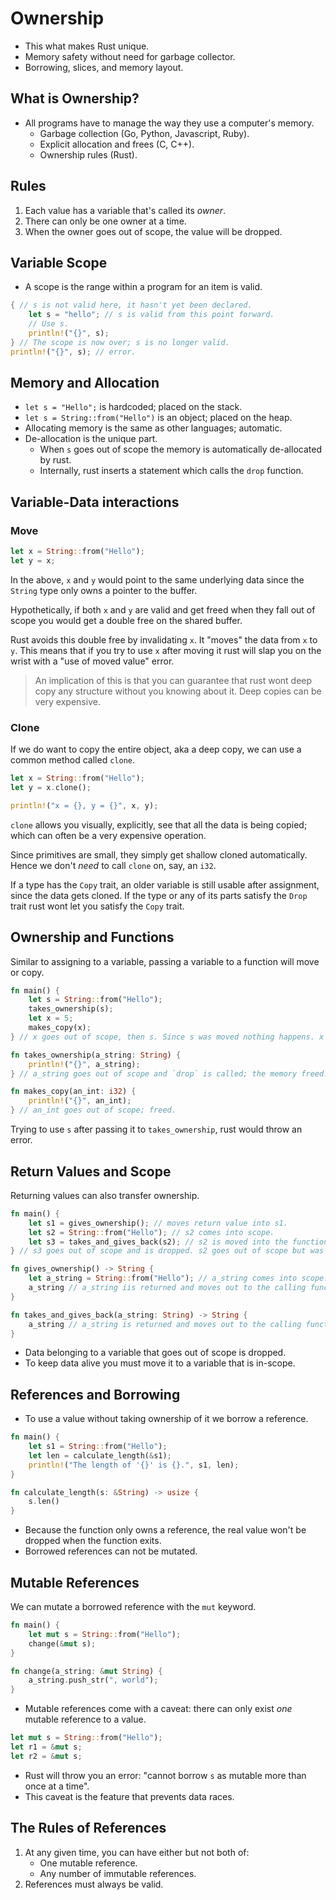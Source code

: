 # Ownership

- This what makes Rust unique.
- Memory safety without need for garbage collector. 
- Borrowing, slices, and memory layout.

## What is Ownership?

- All programs have to manage the way they use a computer's memory.
    - Garbage collection (Go, Python, Javascript, Ruby).
    - Explicit allocation and frees (C, C++).
    - Ownership rules (Rust).

## Rules

1. Each value has a variable that's called its _owner_.
2. There can only be one owner at a time.
3. When the owner goes out of scope, the value will be dropped.

## Variable Scope

- A scope is the range within a program for an item is valid.

```rust
{ // s is not valid here, it hasn't yet been declared.
    let s = "hello"; // s is valid from this point forward.
    // Use s.
    println!("{}", s);
} // The scope is now over; s is no longer valid.
println!("{}", s); // error.
```

## Memory and Allocation

- `let s = "Hello";` is hardcoded; placed on the stack.
- `let s = String::from("Hello")` is an object; placed on the heap.
- Allocating memory is the same as other languages; automatic.
- De-allocation is the unique part.
    - When `s` goes out of scope the memory is automatically de-allocated by rust. 
    - Internally, rust inserts a statement which calls the `drop` function.

## Variable-Data interactions

### Move

```rust
let x = String::from("Hello");
let y = x;
```

In the above, `x` and `y` would point to the same underlying data since the `String` type only owns a pointer to the buffer.

Hypothetically, if both `x` and `y` are valid and get freed when they fall out of scope you would get a double free on the shared buffer.

Rust avoids this double free by invalidating `x`. It "moves" the data from `x` to `y`. This means that if you try to use `x` after moving it rust will slap you on the wrist with a "use of moved value" error.

> An implication of this is that you can guarantee that rust wont deep copy any structure without you knowing about it. Deep copies can be very expensive.  

### Clone

If we do want to copy the entire object, aka a deep copy, we can use a common method called `clone`.

```rust
let x = String::from("Hello");
let y = x.clone();

println!("x = {}, y = {}", x, y);
```

`clone` allows you visually, explicitly, see that all the data is being copied; which can often be a very expensive operation.

Since primitives are small, they simply get shallow cloned automatically. Hence we don't _need_ to call `clone` on, say, an `i32`.

If a type has the `Copy` trait, an older variable is still usable after assignment, since the data gets cloned. If the type or any of its parts satisfy the `Drop` trait rust wont let you satisfy the `Copy` trait.

## Ownership and Functions

Similar to assigning to a variable, passing a variable to a function will move or copy.

```rust 
fn main() {
    let s = String::from("Hello");
    takes_ownership(s);
    let x = 5;
    makes_copy(x);
} // x goes out of scope, then s. Since s was moved nothing happens. x is freed.

fn takes_ownership(a_string: String) {
    println!("{}", a_string);
} // a_string goes out of scope and `drop` is called; the memory freed.

fn makes_copy(an_int: i32) {
    println!("{}", an_int);
} // an_int goes out of scope; freed.
```

Trying to use `s` after passing it to `takes_ownership`, rust would throw an error.

## Return Values and Scope

Returning values can also transfer ownership.

```rust
fn main() {
    let s1 = gives_ownership(); // moves return value into s1.
    let s2 = String::from("Hello"); // s2 comes into scope.
    let s3 = takes_and_gives_back(s2); // s2 is moved into the function and the function's return value is moved into s3.
} // s3 goes out of scope and is dropped. s2 goes out of scope but was moved so nothing happens. s1 goes out of scope and is dropped.

fn gives_ownership() -> String {
    let a_string = String::from("Hello"); // a_string comes into scope.
    a_string // a_string iis returned and moves out to the calling function.
}

fn takes_and_gives_back(a_string: String) -> String {
    a_string // a_string is returned and moves out to the calling function.
}
```

- Data belonging to a variable that goes out of scope is dropped.
- To keep data alive you must move it to a variable that is in-scope.

## References and Borrowing

- To use a value without taking ownership of it we borrow a reference.

```rust
fn main() {
    let s1 = String::from("Hello");
    let len = calculate_length(&s1);
    println!("The length of '{}' is {}.", s1, len);
}

fn calculate_length(s: &String) -> usize {
    s.len()
}
```

- Because the function only owns a reference, the real value won't be dropped when the function exits. 
- Borrowed references can not be mutated.

## Mutable References

We can mutate a borrowed reference with the `mut` keyword.

```rust
fn main() {
    let mut s = String::from("Hello");
    change(&mut s);
}

fn change(a_string: &mut String) {
    a_string.push_str(", world");
}
```

- Mutable references come with a caveat: there can only exist _one_ mutable reference to a value.

```rust
let mut s = String::from("Hello");
let r1 = &mut s;
let r2 = &mut s;
```

- Rust will throw you an error: "cannot borrow `s` as mutable more than once at a time".
- This caveat is the feature that prevents data races.

## The Rules of References


1. At any given time, you can have either but not both of:
    - One mutable reference.
    - Any number of immutable references.
2. References must always be valid.